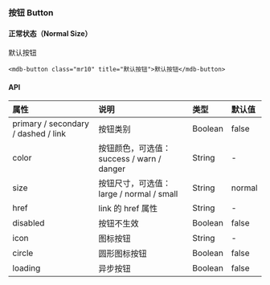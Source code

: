 ### 按钮 Button

#### 正常状态（Normal Size）

<div>
    <mdb-button class="mr10" title="默认按钮">默认按钮</mdb-button>
</div>

```vue
<mdb-button class="mr10" title="默认按钮">默认按钮</mdb-button>
```

#### API

| 属性                                | 说明                                      | 类型    | 默认值 |
| :---------------------------------- | :---------------------------------------- | :------ | :----- |
| primary / secondary / dashed / link | 按钮类别                                  | Boolean | false  |
| color                               | 按钮颜色，可选值：success / warn / danger | String  | -      |
| size                                | 按钮尺寸，可选值：large / normal / small  | String  | normal |
| href                                | link 的 href 属性                         | String  | -      |
| disabled                            | 按钮不生效                                | Boolean | false  |
| icon                                | 图标按钮                                  | String  | -      |
| circle                              | 圆形图标按钮                              | Boolean | false  |
| loading                             | 异步按钮                                  | Boolean | false  |

<script>
    import Vue from 'vue'
    import ElementUI from 'element-ui';
    import 'element-ui/lib/theme-chalk/index.css';
    import MdbUI from '@src'
    import '@/scss/docs.scss'
    Vue.use(MdbUI)
    Vue.use(ElementUI);
    export default {
        data () {
            return {
                loading: false
            }
        },
        methods: {
            submit (val) {
                this.loading = val
                setTimeout(() => {
                    this.loading = false
                }, 3000)
            }
        }
    }
</script>
